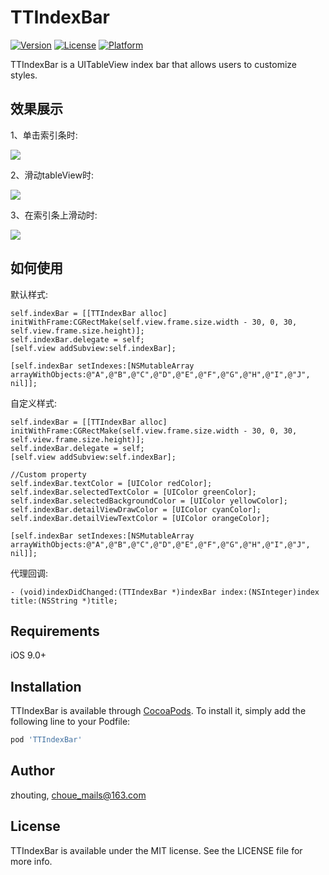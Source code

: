 # TTIndexBar

<!--[![CI Status](https://img.shields.io/travis/zhouting/TTIndexBar.svg?style=flat)](https://travis-ci.org/zhouting/TTIndexBar)-->
[![Version](https://img.shields.io/cocoapods/v/TTIndexBar.svg?style=flat)](https://cocoapods.org/pods/TTIndexBar)
[![License](https://img.shields.io/cocoapods/l/TTIndexBar.svg?style=flat)](https://cocoapods.org/pods/TTIndexBar)
[![Platform](https://img.shields.io/cocoapods/p/TTIndexBar.svg?style=flat)](https://cocoapods.org/pods/TTIndexBar)

TTIndexBar is a UITableView index bar that allows users to customize styles.

## 效果展示
1、单击索引条时:

![](https://img-service.csdnimg.cn/img_convert/5aaf65a7fb82d3b51beb47ddcd904bd2.png)

2、滑动tableView时:

![](https://img-service.csdnimg.cn/img_convert/2eb7f5ae2bcf1e9ddba5b54f4a5683aa.png)

3、在索引条上滑动时:

![](https://img-service.csdnimg.cn/img_convert/104095921256bca0c2fed7bf4832c2ff.png)


## 如何使用

默认样式:
```
self.indexBar = [[TTIndexBar alloc] initWithFrame:CGRectMake(self.view.frame.size.width - 30, 0, 30, self.view.frame.size.height)];
self.indexBar.delegate = self;
[self.view addSubview:self.indexBar];
    
[self.indexBar setIndexes:[NSMutableArray arrayWithObjects:@"A",@"B",@"C",@"D",@"E",@"F",@"G",@"H",@"I",@"J", nil]];
```

自定义样式:
```
self.indexBar = [[TTIndexBar alloc] initWithFrame:CGRectMake(self.view.frame.size.width - 30, 0, 30, self.view.frame.size.height)];
self.indexBar.delegate = self;
[self.view addSubview:self.indexBar];   

//Custom property
self.indexBar.textColor = [UIColor redColor];
self.indexBar.selectedTextColor = [UIColor greenColor];
self.indexBar.selectedBackgroundColor = [UIColor yellowColor];
self.indexBar.detailViewDrawColor = [UIColor cyanColor];
self.indexBar.detailViewTextColor = [UIColor orangeColor];

[self.indexBar setIndexes:[NSMutableArray arrayWithObjects:@"A",@"B",@"C",@"D",@"E",@"F",@"G",@"H",@"I",@"J", nil]];
```
代理回调:
```
- (void)indexDidChanged:(TTIndexBar *)indexBar index:(NSInteger)index title:(NSString *)title;
```


## Requirements
iOS 9.0+ 

## Installation

TTIndexBar is available through [CocoaPods](https://cocoapods.org). To install
it, simply add the following line to your Podfile:

```ruby
pod 'TTIndexBar'
```

## Author

zhouting, choue_mails@163.com

## License

TTIndexBar is available under the MIT license. See the LICENSE file for more info.
